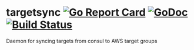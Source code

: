 # targetsync [![Go Report Card](https://goreportcard.com/badge/github.com/wish/targetsync)](https://goreportcard.com/report/github.com/wish/targetsync) [![GoDoc](https://godoc.org/github.com/wish/targetsync?status.png)](https://godoc.org/github.com/wish/targetsync) [![Build Status](https://travis-ci.org/wish/targetsync.svg?branch=master)](https://travis-ci.org/wish/targetsync)
Daemon for syncing targets from consul to AWS target groups

